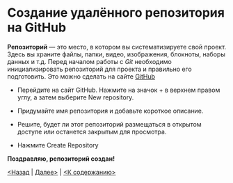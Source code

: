 # Создание удалённого репозитория на GitHub

**Репозиторий** — это место, в котором вы систематизируете свой проект. Здесь вы храните файлы, папки, видео, изображения, блокноты, наборы данных и т.д. Перед началом работы с *Git* необходимо инициализировать репозиторий для проекта и правильно его подготовить. Это можно сделать на сайте [GitHub](./https://github.com/)

* Перейдите на сайт GitHub. Нажмите на значок + в верхнем правом углу, а затем выберите New repository.

* Придумайте имя репозитория и добавьте короткое описание.

* Решите, будет ли этот репозиторий размещаться в открытом доступе или останется закрытым для просмотра.

* Нажмите Create Repository

**Поздравляю, репозиторий создан!**

[<Назад](./control_versions.md) | [Далее>](./connect.md) | [<К содержанию>](./readme.md)